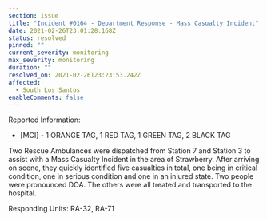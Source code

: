 ```yaml
---
section: issue
title: "Incident #0164 - Department Response - Mass Casualty Incident"
date: 2021-02-26T23:01:28.168Z
status: resolved
pinned: ""
current_severity: monitoring
max_severity: monitoring
duration: ""
resolved_on: 2021-02-26T23:23:53.242Z
affected:
  - South Los Santos
enableComments: false
---
```

Reported Information:
* [MCI] - 1 ORANGE TAG, 1 RED TAG, 1 GREEN TAG, 2 BLACK TAG

Two Rescue Ambulances were dispatched from Station 7 and Station 3 to assist with a Mass Casualty Incident in the area of Strawberry. After arriving on scene, they quickly identified five casualties in total, one being in critical condition, one in serious condition and one in an injured state. Two people were pronounced DOA. The others were all treated and transported to the hospital.

Responding Units: RA-32, RA-71